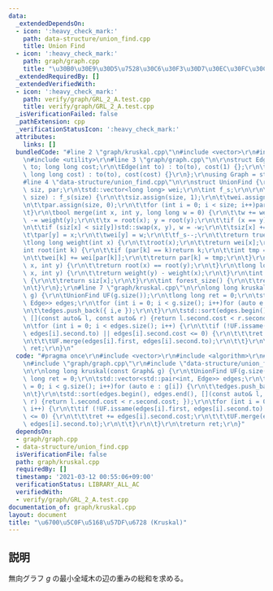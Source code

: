 ```yaml
---
data:
  _extendedDependsOn:
  - icon: ':heavy_check_mark:'
    path: data-structure/union_find.cpp
    title: Union Find
  - icon: ':heavy_check_mark:'
    path: graph/graph.cpp
    title: "\u30B0\u30E9\u30D5\u7528\u30C6\u30F3\u30D7\u30EC\u30FC\u30C8"
  _extendedRequiredBy: []
  _extendedVerifiedWith:
  - icon: ':heavy_check_mark:'
    path: verify/graph/GRL_2_A.test.cpp
    title: verify/graph/GRL_2_A.test.cpp
  _isVerificationFailed: false
  _pathExtension: cpp
  _verificationStatusIcon: ':heavy_check_mark:'
  attributes:
    links: []
  bundledCode: "#line 2 \"graph/kruskal.cpp\"\n#include <vector>\r\n#include <algorithm>\r\
    \n#include <utility>\r\n#line 3 \"graph/graph.cpp\"\n\r\nstruct Edge {\r\n\tint\
    \ to; long long cost;\r\n\tEdge(int to) : to(to), cost(1) {};\r\n\tEdge(int to,\
    \ long long cost) : to(to), cost(cost) {}\r\n};\r\nusing Graph = std::vector<std::vector<Edge>>;\n\
    #line 4 \"data-structure/union_find.cpp\"\n\r\nstruct UnionFind {\r\n\tstd::vector<int>\
    \ siz, par;\r\n\tstd::vector<long long> wei;\r\n\tint f_s;\r\n\r\n\tUnionFind(int\
    \ size) : f_s(size) {\r\n\t\tsiz.assign(size, 1);\r\n\t\twei.assign(size, 0);\r\
    \n\t\tpar.assign(size, 0);\r\n\t\tfor (int i = 0; i < size; i++)par[i] = i;\r\n\
    \t}\r\n\tbool merge(int x, int y, long long w = 0) {\r\n\t\tw += weight(x); w\
    \ -= weight(y);\r\n\t\tx = root(x); y = root(y);\r\n\t\tif (x == y)return false;\r\
    \n\t\tif (siz[x] < siz[y])std::swap(x, y), w = -w;\r\n\t\tsiz[x] += siz[y];\r\n\
    \t\tpar[y] = x;\r\n\t\twei[y] = w;\r\n\t\tf_s--;\r\n\t\treturn true;\r\n\t}\r\n\
    \tlong long weight(int x) {\r\n\t\troot(x);\r\n\t\treturn wei[x];\r\n\t}\r\n\t\
    int root(int k) {\r\n\t\tif (par[k] == k)return k;\r\n\t\tint tmp = root(par[k]);\r\
    \n\t\twei[k] += wei[par[k]];\r\n\t\treturn par[k] = tmp;\r\n\t}\r\n\tbool issame(int\
    \ x, int y) {\r\n\t\treturn root(x) == root(y);\r\n\t}\r\n\tlong long diff(int\
    \ x, int y) {\r\n\t\treturn weight(y) - weight(x);\r\n\t}\r\n\tint size(int x)\
    \ {\r\n\t\treturn siz[x];\r\n\t}\r\n\tint forest_size() {\r\n\t\treturn f_s;\r\
    \n\t}\r\n};\r\n#line 7 \"graph/kruskal.cpp\"\n\r\nlong long kruskal(const Graph&\
    \ g) {\r\n\tUnionFind UF(g.size());\r\n\tlong long ret = 0;\r\n\tstd::vector<std::pair<int,\
    \ Edge>> edges;\r\n\tfor (int i = 0; i < g.size(); i++)for (auto e : g[i]) {\r\
    \n\t\tedges.push_back({ i,e });\r\n\t}\r\n\tstd::sort(edges.begin(), edges.end(),\
    \ [](const auto& l, const auto& r) {return l.second.cost < r.second.cost; });\r\
    \n\tfor (int i = 0; i < edges.size(); i++) {\r\n\t\tif (!UF.issame(edges[i].first,\
    \ edges[i].second.to) || edges[i].second.cost <= 0) {\r\n\t\t\tret += edges[i].second.cost;\r\
    \n\t\t\tUF.merge(edges[i].first, edges[i].second.to);\r\n\t\t}\r\n\t}\r\n\treturn\
    \ ret;\r\n}\n"
  code: "#pragma once\r\n#include <vector>\r\n#include <algorithm>\r\n#include <utility>\r\
    \n#include \"graph/graph.cpp\"\r\n#include \"data-structure/union_find.cpp\"\r\
    \n\r\nlong long kruskal(const Graph& g) {\r\n\tUnionFind UF(g.size());\r\n\tlong\
    \ long ret = 0;\r\n\tstd::vector<std::pair<int, Edge>> edges;\r\n\tfor (int i\
    \ = 0; i < g.size(); i++)for (auto e : g[i]) {\r\n\t\tedges.push_back({ i,e });\r\
    \n\t}\r\n\tstd::sort(edges.begin(), edges.end(), [](const auto& l, const auto&\
    \ r) {return l.second.cost < r.second.cost; });\r\n\tfor (int i = 0; i < edges.size();\
    \ i++) {\r\n\t\tif (!UF.issame(edges[i].first, edges[i].second.to) || edges[i].second.cost\
    \ <= 0) {\r\n\t\t\tret += edges[i].second.cost;\r\n\t\t\tUF.merge(edges[i].first,\
    \ edges[i].second.to);\r\n\t\t}\r\n\t}\r\n\treturn ret;\r\n}"
  dependsOn:
  - graph/graph.cpp
  - data-structure/union_find.cpp
  isVerificationFile: false
  path: graph/kruskal.cpp
  requiredBy: []
  timestamp: '2021-03-12 00:55:06+09:00'
  verificationStatus: LIBRARY_ALL_AC
  verifiedWith:
  - verify/graph/GRL_2_A.test.cpp
documentation_of: graph/kruskal.cpp
layout: document
title: "\u6700\u5C0F\u5168\u57DF\u6728 (Kruskal)"
---
```


## 説明
無向グラフ $g$ の最小全域木の辺の重みの総和を求める。